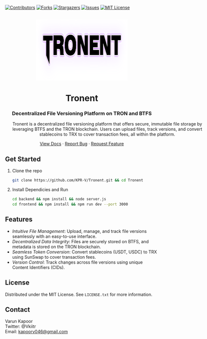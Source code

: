 <a name="readme-top"></a>

[![Contributors][contributors-shield]][contributors-url]
[![Forks][forks-shield]][forks-url]
[![Stargazers][stars-shield]][stars-url]
[![Issues][issues-shield]][issues-url]
[![MIT License][license-shield]][license-url]

<!-- PROJECT LOGO -->
<br />
<div align="center">
  <a href="https://github.com/KPR-V/Tronent">
    <img src="frontend\src\components\images\tronenticon5.svg" alt="Logo" width="300" height="200">
  </a>

<h1 align="center">Tronent</h1>

<h3 align="center"> Decentralized File Versioning Platform on TRON and BTFS </h3>

  <p align="center" style="width:76ch;">
Tronent is a decentralized file versioning platform that offers secure, immutable file storage by leveraging BTFS and the TRON blockchain. Users can upload files, track versions, and convert stablecoins to TRX to cover transaction fees, all within the platform.
  </p>
  
  <p align="center">
    <a href="https://mankirats-organization.gitbook.io/tronent">View Docs</a>
    ·
    <a href="https://github.com/KPR-V/Tronent/issues/new?labels=bug&template=bug-report.md">Report Bug</a>
    ·
    <a href="https://github.com/KPR-V/Tronent/issues/new?labels=enhancement&template=feature-request.md">Request Feature</a>
  </p>
</div>

## Get Started

1.  Clone the repo
    ```sh
    git clone https://github.com/KPR-V/Tronent.git && cd Tronent
    ```
   

2. Install Dependicies and Run
    ```sh
    cd backend && npm install && node server.js
    cd frontend && npm install && npm run dev --port 3000
    ```

<!-- FEATURES -->

## Features

- *Intuitive File Management*: Upload, manage, and track file versions seamlessly with an easy-to-use interface.
- *Decentralized Data Integrity*: Files are securely stored on BTFS, and metadata is stored on the TRON blockchain.
- *Seamless Token Conversion*: Convert stablecoins (USDT, USDC) to TRX using SunSwap to cover transaction fees.
- *Version Control*: Track changes across file versions using unique Content Identifiers (CIDs).

<!-- LICENSE -->

## License

Distributed under the MIT License. See `LICENSE.txt` for more information.

<!-- CONTACT -->

## Contact

Varun Kapoor <br />
Twitter: @Vkiitr <br />
Email: kapoorv046@gmail.com


<!-- MARKDOWN LINKS & IMAGES -->

[contributors-shield]: https://img.shields.io/github/contributors/KPR-V/Tronent.svg?style=for-the-badge
[contributors-url]: https://github.com/KPR-V/Tronent/graphs/contributors
[forks-shield]: https://img.shields.io/github/forks/KPR-V/Tronent.svg?style=for-the-badge
[forks-url]: https://github.com/KPR-V/Tronent/network/members
[stars-shield]: https://img.shields.io/github/stars/KPR-V/Tronent.svg?style=for-the-badge
[stars-url]: https://github.com/KPR-V/Tronent/stargazers
[issues-shield]: https://img.shields.io/github/issues/KPR-V/Tronent.svg?style=for-the-badge
[issues-url]: https://github.com/KPR-V/Tronent/issues
[license-shield]: https://img.shields.io/github/license/KPR-V/Tronent.svg?style=for-the-badge
[license-url]: https://github.com/KPR-V/Tronent/blob/main/LICENSE.txt
